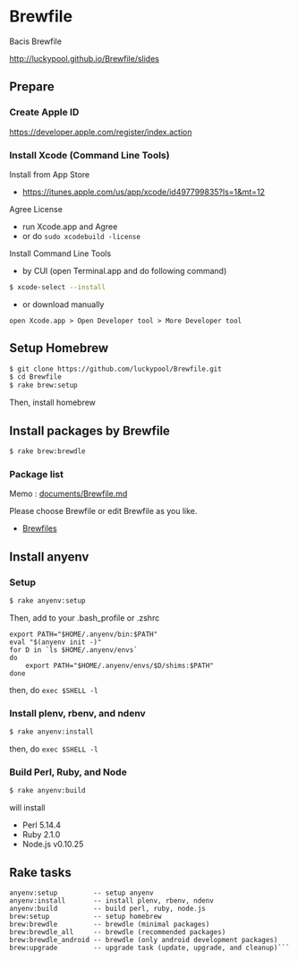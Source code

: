 Brewfile
========

Bacis Brewfile

http://luckypool.github.io/Brewfile/slides

## Prepare

### Create Apple ID

https://developer.apple.com/register/index.action

### Install Xcode (Command Line Tools)

Install from App Store

- https://itunes.apple.com/us/app/xcode/id497799835?ls=1&mt=12

Agree License

- run Xcode.app and Agree
- or do `sudo xcodebuild -license`

Install Command Line Tools

- by CUI (open Terminal.app and do following command)

```bash
$ xcode-select --install
```

- or download manually

```
open Xcode.app > Open Developer tool > More Developer tool
```

## Setup Homebrew

```bash
$ git clone https://github.com/luckypool/Brewfile.git
$ cd Brewfile
$ rake brew:setup
```

Then, install homebrew

## Install packages by Brewfile

```bash
$ rake brew:brewdle
```

### Package list

Memo : [documents/Brewfile.md](documents/Brewfile.md)

Please choose Brewfile or edit Brewfile as you like.

- [Brewfiles](Brewfiles)


## Install anyenv

### Setup

```bash
$ rake anyenv:setup
```

Then, add to your .bash_profile or .zshrc

```
export PATH="$HOME/.anyenv/bin:$PATH"
eval "$(anyenv init -)"
for D in `ls $HOME/.anyenv/envs`
do
    export PATH="$HOME/.anyenv/envs/$D/shims:$PATH"
done
```

then, do `exec $SHELL -l`

### Install plenv, rbenv, and ndenv

```bash
$ rake anyenv:install
```

then, do `exec $SHELL -l`

### Build Perl, Ruby, and Node

```bash
$ rake anyenv:build
```

will install

- Perl 5.14.4
- Ruby 2.1.0
- Node.js v0.10.25

## Rake tasks

```
anyenv:setup         -- setup anyenv
anyenv:install       -- install plenv, rbenv, ndenv
anyenv:build         -- build perl, ruby, node.js
brew:setup           -- setup homebrew
brew:brewdle         -- brewdle (minimal packages)
brew:brewdle_all     -- brewdle (recommended packages)
brew:brewdle_android -- brewdle (only android development packages)
brew:upgrade         -- upgrade task (update, upgrade, and cleanup)```
```

